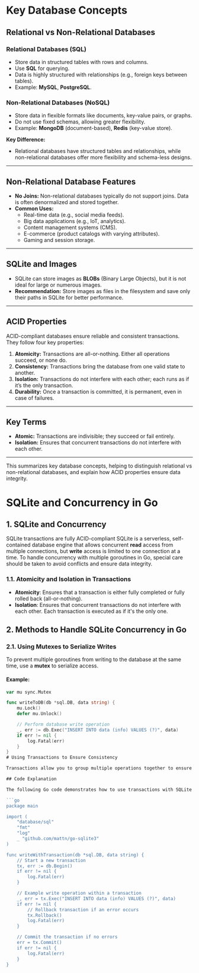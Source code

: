 # Key Database Concepts

## Relational vs Non-Relational Databases

### Relational Databases (SQL)
- Store data in structured tables with rows and columns.
- Use **SQL** for querying.
- Data is highly structured with relationships (e.g., foreign keys between tables).
- Example: **MySQL**, **PostgreSQL**.

### Non-Relational Databases (NoSQL)
- Store data in flexible formats like documents, key-value pairs, or graphs.
- Do not use fixed schemas, allowing greater flexibility.
- Example: **MongoDB** (document-based), **Redis** (key-value store).

**Key Difference:**
- Relational databases have structured tables and relationships, while non-relational databases offer more flexibility and schema-less designs.

---

## Non-Relational Database Features
- **No Joins:** Non-relational databases typically do not support joins. Data is often denormalized and stored together.
- **Common Uses:**
  - Real-time data (e.g., social media feeds).
  - Big data applications (e.g., IoT, analytics).
  - Content management systems (CMS).
  - E-commerce (product catalogs with varying attributes).
  - Gaming and session storage.

---

## SQLite and Images
- SQLite can store images as **BLOBs** (Binary Large Objects), but it is not ideal for large or numerous images.
- **Recommendation:** Store images as files in the filesystem and save only their paths in SQLite for better performance.

---

## ACID Properties
ACID-compliant databases ensure reliable and consistent transactions. They follow four key properties:

1. **Atomicity:** Transactions are all-or-nothing. Either all operations succeed, or none do.
2. **Consistency:** Transactions bring the database from one valid state to another.
3. **Isolation:** Transactions do not interfere with each other; each runs as if it’s the only transaction.
4. **Durability:** Once a transaction is committed, it is permanent, even in case of failures.

---

## Key Terms

- **Atomic:** Transactions are indivisible; they succeed or fail entirely.
- **Isolation:** Ensures that concurrent transactions do not interfere with each other.

---

This summarizes key database concepts, helping to distinguish relational vs non-relational databases, and explain how ACID properties ensure data integrity.


# SQLite and Concurrency in Go

## 1. SQLite and Concurrency
SQLite transactions are fully ACID-compliant
SQLite is a serverless, self-contained database engine that allows concurrent **read** access from multiple connections, but **write** access is limited to one connection at a time. To handle concurrency with multiple goroutines in Go, special care should be taken to avoid conflicts and ensure data integrity.

### 1.1. Atomicity and Isolation in Transactions
- **Atomicity**: Ensures that a transaction is either fully completed or fully rolled back (all-or-nothing).
- **Isolation**: Ensures that concurrent transactions do not interfere with each other. Each transaction is executed as if it's the only one.

## 2. Methods to Handle SQLite Concurrency in Go

### 2.1. Using Mutexes to Serialize Writes
To prevent multiple goroutines from writing to the database at the same time, use a **mutex** to serialize access.

#### Example:
```go
var mu sync.Mutex

func writeToDB(db *sql.DB, data string) {
	mu.Lock()
	defer mu.Unlock()

	// Perform database write operation
	_, err := db.Exec("INSERT INTO data (info) VALUES (?)", data)
	if err != nil {
		log.Fatal(err)
	}
}
# Using Transactions to Ensure Consistency

Transactions allow you to group multiple operations together to ensure atomicity, consistency, isolation, and durability (ACID properties). This ensures that either all operations in the transaction succeed, or none of them do (in case of an error).

## Code Explanation

The following Go code demonstrates how to use transactions with SQLite to ensure that multiple database operations are executed atomically.

```go
package main

import (
	"database/sql"
	"fmt"
	"log"
	_ "github.com/mattn/go-sqlite3"
)

func writeWithTransaction(db *sql.DB, data string) {
	// Start a new transaction
	tx, err := db.Begin() 
	if err != nil {
		log.Fatal(err)
	}

	// Example write operation within a transaction
	_, err = tx.Exec("INSERT INTO data (info) VALUES (?)", data)
	if err != nil {
		// Rollback transaction if an error occurs
		tx.Rollback() 
		log.Fatal(err)
	}

	// Commit the transaction if no errors
	err = tx.Commit() 
	if err != nil {
		log.Fatal(err)
	}
}
```

